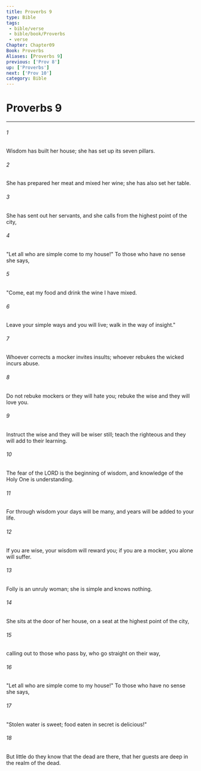```yaml
---
title: Proverbs 9
type: Bible
tags:
 - bible/verse
 - bible/book/Proverbs
 - verse
Chapter: Chapter09
Book: Proverbs
Aliases: [Proverbs 9]
previous: ['Prov 8']
up: ['Proverbs']
next: ['Prov 10']
category: Bible
---
```

# Proverbs 9

***


###### 1 
Wisdom has built her house; she has set up its seven pillars. 

###### 2 
She has prepared her meat and mixed her wine; she has also set her table. 

###### 3 
She has sent out her servants, and she calls from the highest point of the city, 

###### 4 
"Let all who are simple come to my house!" To those who have no sense she says, 

###### 5 
"Come, eat my food and drink the wine I have mixed. 

###### 6 
Leave your simple ways and you will live; walk in the way of insight." 

###### 7 
Whoever corrects a mocker invites insults; whoever rebukes the wicked incurs abuse. 

###### 8 
Do not rebuke mockers or they will hate you; rebuke the wise and they will love you. 

###### 9 
Instruct the wise and they will be wiser still; teach the righteous and they will add to their learning. 

###### 10 
The fear of the LORD is the beginning of wisdom, and knowledge of the Holy One is understanding. 

###### 11 
For through wisdom your days will be many, and years will be added to your life. 

###### 12 
If you are wise, your wisdom will reward you; if you are a mocker, you alone will suffer. 

###### 13 
Folly is an unruly woman; she is simple and knows nothing. 

###### 14 
She sits at the door of her house, on a seat at the highest point of the city, 

###### 15 
calling out to those who pass by, who go straight on their way, 

###### 16 
"Let all who are simple come to my house!" To those who have no sense she says, 

###### 17 
"Stolen water is sweet; food eaten in secret is delicious!" 

###### 18 
But little do they know that the dead are there, that her guests are deep in the realm of the dead. 
